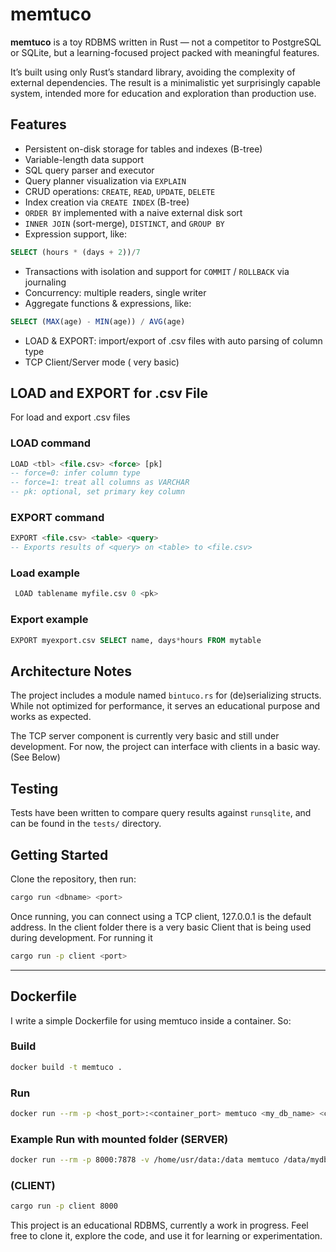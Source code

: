 # memtuco

**memtuco** is a toy RDBMS written in Rust — not a competitor to PostgreSQL or SQLite, but a learning-focused project packed with meaningful features.

It’s built using only Rust’s standard library, avoiding the complexity of external dependencies. The result is a minimalistic yet surprisingly capable system, intended more for education and exploration than production use.

## Features

-  Persistent on-disk storage for tables and indexes (B-tree)
-  Variable-length data support
-  SQL query parser and executor
-  Query planner visualization via `EXPLAIN`
-  CRUD operations: `CREATE`, `READ`, `UPDATE`, `DELETE`
-  Index creation via `CREATE INDEX` (B-tree)
-  `ORDER BY` implemented with a naive external disk sort
-  `INNER JOIN` (sort-merge), `DISTINCT`, and `GROUP BY` 
-  Expression support, like:

  ```sql
  SELECT (hours * (days + 2))/7
  ```
-  Transactions with isolation and support for `COMMIT` / `ROLLBACK` via journaling
-  Concurrency: multiple readers, single writer
-  Aggregate functions & expressions, like:

  ```sql
  SELECT (MAX(age) - MIN(age)) / AVG(age)
  ```
- LOAD & EXPORT: import/export of .csv files with auto parsing of column type
- TCP Client/Server mode ( very basic)

## LOAD and EXPORT for .csv File
For load and export .csv files

### LOAD command

```sql
LOAD <tbl> <file.csv> <force> [pk]
-- force=0: infer column type
-- force=1: treat all columns as VARCHAR
-- pk: optional, set primary key column
```

### EXPORT command
```sql
EXPORT <file.csv> <table> <query>
-- Exports results of <query> on <table> to <file.csv>
```

### Load example
 ```sql
  LOAD tablename myfile.csv 0 <pk>
```

### Export example
 ```sql
 EXPORT myexport.csv SELECT name, days*hours FROM mytable
 ```

## Architecture Notes

The project includes a module named `bintuco.rs` for (de)serializing structs. While not optimized for performance, it serves an educational purpose and works as expected.

The TCP server component is currently very basic and still under development. For now, the project can interface with clients in a basic way. (See Below)

## Testing

Tests have been written to compare query results against `runsqlite`, and can be found in the `tests/` directory.

## Getting Started

Clone the repository, then run:

```bash
cargo run <dbname> <port>
```

Once running, you can connect using a TCP client, 127.0.0.1 is the default address. In the client folder there is a very basic Client that is being used during development. For running it

```bash
cargo run -p client <port>
```
---

## Dockerfile

I write a simple Dockerfile for using memtuco inside a container. So:

### Build
```bash
docker build -t memtuco .
```
### Run
```bash
docker run --rm -p <host_port>:<container_port> memtuco <my_db_name> <container_port> <address>
```

### Example Run with mounted folder (SERVER)
```bash
docker run --rm -p 8000:7878 -v /home/usr/data:/data memtuco /data/mydb 7878 0.0.0.0
```

### (CLIENT)
```bash
cargo run -p client 8000
```

This project is an educational RDBMS, currently a work in progress. Feel free to clone it, explore the code, and use it for learning or experimentation.
